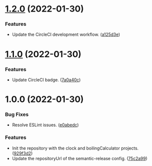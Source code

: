 # [1.2.0](https://github.com/ae-lexs/ae_react_sandbox/compare/v1.1.0...v1.2.0) (2022-01-30)


### Features

* Update the CircleCI development workflow. ([a125d3e](https://github.com/ae-lexs/ae_react_sandbox/commit/a125d3ec2d770bfcab2ee459737a8de8c04b917b))

# [1.1.0](https://github.com/ae-lexs/ae_react_sandbox/compare/v1.0.0...v1.1.0) (2022-01-30)


### Features

* Update CircleCI badge. ([7a0a40c](https://github.com/ae-lexs/ae_react_sandbox/commit/7a0a40cf3b626e6c99028ecb90419bb5e597c57c))

# 1.0.0 (2022-01-30)


### Bug Fixes

* Resolve ESLint issues. ([e0abedc](https://github.com/ae-lexs/ae_react_sandbox/commit/e0abedc43437fa53ddc21967923ce81fe703d072))


### Features

* Init the repository with the clock and boilingCalculator projects. ([929f3d2](https://github.com/ae-lexs/ae_react_sandbox/commit/929f3d24bb4878f2f313f0fd9d7fb6c41835f3c3))
* Update the repositoryUrl of the semantic-release config. ([75c2a99](https://github.com/ae-lexs/ae_react_sandbox/commit/75c2a999722568697c45dc93559c1cad98f6b263))
